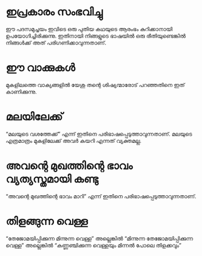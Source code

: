 # ഇപ്രകാരം സംഭവിച്ചു
ഈ പദസമുച്ചയം ഇവിടെ ഒരു പുതിയ കഥയുടെ ആരംഭം കുറിക്കാനായി ഉപയോഗിച്ചിരിക്കുന്നു. ഇതിനായി നിങ്ങളുടെ ഭാഷയിൽ ഒരു രീതിയുണ്ടെങ്കിൽ നിങ്ങൾക്ക് അത് പരിഗണിക്കാവുന്നതാണ്.
# ഈ വാക്കുകൾ
മുകളിലത്തെ വാക്യങ്ങളിൽ യേശു തന്റെ ശിഷ്യന്മാരോട് പറഞ്ഞതിനെ ഇത് കാണിക്കുന്നു.
# മലയിലേക്ക്
“മലയുടെ വശത്തേക്ക്” എന്ന് ഇതിനെ പരിഭാഷപ്പെടുത്താവുന്നതാണ്. മലയുടെ എത്രമാത്രം മുകളിലേക്ക് അവർ കയറി എന്നത് വ്യക്തമല്ല.
# അവന്റെ മുഖത്തിന്റെ ഭാവം വ്യത്യസ്തമായി കണ്ടു
“അവന്റെ മുഖത്തിന്റെ ഭാവം മാറി” എന്ന് ഇതിനെ പരിഭാഷപ്പെടുത്താവുന്നതാണ്.
# തിളങ്ങുന്ന വെള്ള
“തേജോമയിപ്പിക്കുന്ന മിന്നുന്ന വെള്ള” അല്ലെങ്കിൽ “മിന്നുന്ന തേജോമയിപ്പിക്കുന്ന വെള്ള” അല്ലെങ്കിൽ “കണ്ണഞ്ചിക്കുന്ന വെള്ളയും മിന്നൽ പോലെ തിളക്കവും” 
